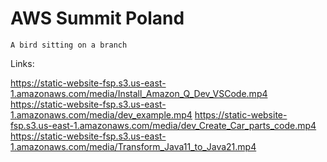 # AWS Summit Poland

```
A bird sitting on a branch
```

Links:

https://static-website-fsp.s3.us-east-1.amazonaws.com/media/Install_Amazon_Q_Dev_VSCode.mp4
https://static-website-fsp.s3.us-east-1.amazonaws.com/media/dev_example.mp4
https://static-website-fsp.s3.us-east-1.amazonaws.com/media/dev_Create_Car_parts_code.mp4
https://static-website-fsp.s3.us-east-1.amazonaws.com/media/Transform_Java11_to_Java21.mp4
